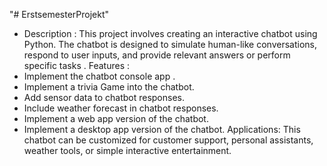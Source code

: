 "# ErstsemesterProjekt" 
- Description : 
 This project involves creating an interactive chatbot using Python. The chatbot is designed to simulate human-like conversations, respond to user inputs, and provide relevant answers or perform specific tasks . 
Features : 
- Implement the chatbot console app . 
- Implement a trivia Game into the chatbot.
- Add sensor data to chatbot responses.
- Include weather forecast in chatbot responses.
- Implement a web app version of the chatbot.
- Implement a desktop app version of the chatbot.
Applications:
This chatbot can be customized for customer support, personal assistants, weather tools, or simple interactive entertainment.
